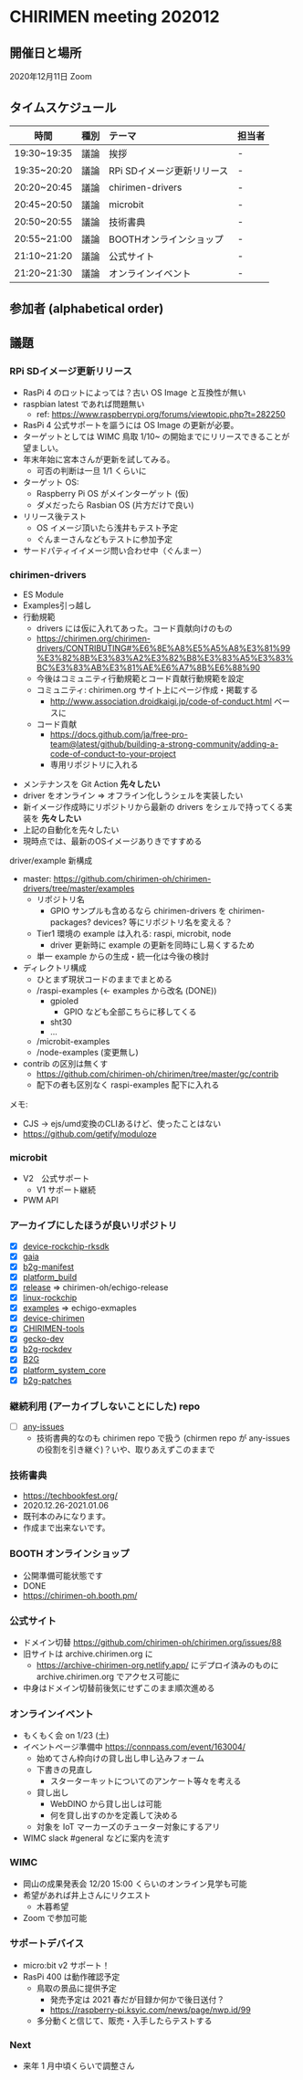# CHIRIMEN meeting 202012

## 開催日と場所
2020年12月11日 Zoom

## タイムスケジュール
|時間|種別|テーマ|担当者|
|:----:|:----:|:----|:----|
|19:30~19:35|議論|挨拶|-|
|19:35~20:20|議論|RPi SDイメージ更新リリース|-|
|20:20~20:45|議論|chirimen-drivers|-|
|20:45~20:50|議論|microbit|-|
|20:50~20:55|議論|技術書典|-|
|20:55~21:00|議論|BOOTHオンラインショップ|-|
|21:10~21:20|議論|公式サイト|-|
|21:20~21:30|議論|オンラインイベント|-|

## 参加者 (alphabetical order)


## 議題
### RPi SDイメージ更新リリース

- RasPi 4 のロットによっては？古い OS Image と互換性が無い
- raspbian latest であれば問題無い
    - ref: https://www.raspberrypi.org/forums/viewtopic.php?t=282250
- RasPi 4 公式サポートを謳うには OS Image の更新が必要。
- ターゲットとしては WIMC 鳥取 1/10~ の開始までにリリースできることが望ましい。
- 年末年始に宮本さんが更新を試してみる。
    - 可否の判断は一旦 1/1 くらいに
- ターゲット OS:
    - Raspberry Pi OS がメインターゲット (仮)
    - ダメだったら Rasbian OS (片方だけで良い)
- リリース後テスト
    - OS イメージ頂いたら浅井もテスト予定
    - ぐんまーさんなどもテストに参加予定
- サードパティイイメージ問い合わせ中（ぐんまー）

### chirimen-drivers
* ES Module 
* Examples引っ越し
* 行動規範
  * drivers には仮に入れてあった。コード貢献向けのもの
  * https://chirimen.org/chirimen-drivers/CONTRIBUTING#%E6%8E%A8%E5%A5%A8%E3%81%99%E3%82%8B%E3%83%A2%E3%82%B8%E3%83%A5%E3%83%BC%E3%83%AB%E3%81%AE%E6%A7%8B%E6%88%90
  * 今後はコミュニティ行動規範とコード貢献行動規範を設定
  * コミュニティ: chirimen.org サイト上にページ作成・掲載する
      * http://www.association.droidkaigi.jp/code-of-conduct.html ベースに
  * コード貢献
    * https://docs.github.com/ja/free-pro-team@latest/github/building-a-strong-community/adding-a-code-of-conduct-to-your-project
    * 専用リポジトリに入れる
- メンテナンスを Git Action **先々したい**
- driver をオンライン => オフライン化しうシェルを実装したい
- 新イメージ作成時にリポジトリから最新の drivers をシェルで持ってくる実装を **先々したい**
- 上記の自動化を先々したい
- 現時点では、最新のOSイメージありきですすめる

driver/example 新構成
- master: https://github.com/chirimen-oh/chirimen-drivers/tree/master/examples
    - リポジトリ名
        - GPIO サンプルも含めるなら chirimen-drivers を chirimen-packages? devices? 等にリポジトリ名を変える？
    - Tier1 環境の example は入れる: raspi, microbit, node 
        - driver 更新時に example の更新を同時にし易くするため
    - 単一 example からの生成・統一化は今後の検討
- ディレクトリ構成
    - ひとまず現状コードのままでまとめる
    - /raspi-examples (← examples から改名 (DONE))
        - gpioled
            - GPIO なども全部こちらに移してくる
        - sht30
        - ...
    - /microbit-examples
    - /node-examples (変更無し)
- contrib の区別は無くす
    - https://github.com/chirimen-oh/chirimen/tree/master/gc/contrib
    - 配下の者も区別なく raspi-examples 配下に入れる



メモ:

* CJS -> ejs/umd変換のCLIあるけど、使ったことはない
* https://github.com/getify/moduloze


### microbit
  * V2　公式サポート
      * V1 サポート継続
  * PWM API

### アーカイブにしたほうが良いリポジトリ
- [x] [device-rockchip-rksdk](https://github.com/chirimen-oh/device-rockchip-rksdk)
- [x] [gaia](https://github.com/chirimen-oh/gaia)
- [x] [b2g-manifest](https://github.com/chirimen-oh/b2g-manifest)
- [x] [platform_build](https://github.com/chirimen-oh/platform_build)
- [x] [release](https://github.com/chirimen-oh/release) ⇒  chirimen-oh/echigo-release
- [x] [linux-rockchip](https://github.com/chirimen-oh/linux-rockchip)
- [x] [examples](https://github.com/chirimen-oh/examples) => echigo-exmaples
- [x] [device-chirimen](https://github.com/chirimen-oh/device-chirimen)
- [x] [CHIRIMEN-tools](https://github.com/chirimen-oh/CHIRIMEN-tools)
- [x] [gecko-dev](https://github.com/chirimen-oh/gecko-dev)
- [x] [b2g-rockdev](https://github.com/chirimen-oh/b2g-rockdev)
- [x] [B2G](https://github.com/chirimen-oh/B2G)
- [x] [platform_system_core](https://github.com/chirimen-oh/platform_system_core)
- [x] [b2g-patches](https://github.com/chirimen-oh/b2g-patches)

### 継続利用 (アーカイブしないことにした) repo
- [ ] [any-issues](https://github.com/chirimen-oh/any-issues)
    - 技術書典的なのも chirimen repo で扱う (chirmen repo が any-issues の役割を引き継ぐ)？いや、取りあえずこのままで


### 技術書典
- https://techbookfest.org/
- 2020.12.26-2021.01.06
- 既刊本のみになります。
- 作成まで出来ないです。

### BOOTH オンラインショップ
- 公開準備可能状態です
- DONE
- https://chirimen-oh.booth.pm/

### 公式サイト
- ドメイン切替 https://github.com/chirimen-oh/chirimen.org/issues/88
- 旧サイトは archive.chirimen.org に
    - https://archive-chirimen-org.netlify.app/ にデプロイ済みのものに archive.chirimen.org でアクセス可能に
- 中身はドメイン切替前後気にせずこのまま順次進める

### オンラインイベント
- もくもく会 on 1/23 (土)
- イベントページ準備中 https://connpass.com/event/163004/
    - 始めてさん枠向けの貸し出し申し込みフォーム
    - 下書きの見直し
        - スターターキットについてのアンケート等々を考える
    - 貸し出し
        - WebDINO から貸し出しは可能
        - 何を貸し出すのかを定義して決める
    - 対象を IoT マーカーズのチューター対象にするアリ
- WIMC slack #general などに案内を流す

### WIMC
- 岡山の成果発表会 12/20 15:00 くらいのオンライン見学も可能
- 希望があれば井上さんにリクエスト
    - 木暮希望
- Zoom で参加可能

### サポートデバイス

- micro:bit v2 サポート！
- RasPi 400 は動作確認予定
    - 鳥取の景品に提供予定
        - 発売予定は 2021 春だが目録か何かで後日送付？
        - https://raspberry-pi.ksyic.com/news/page/nwp.id/99
    - 多分動くと信じて、販売・入手したらテストする


### Next

- 来年 1 月中頃くらいで調整さん
